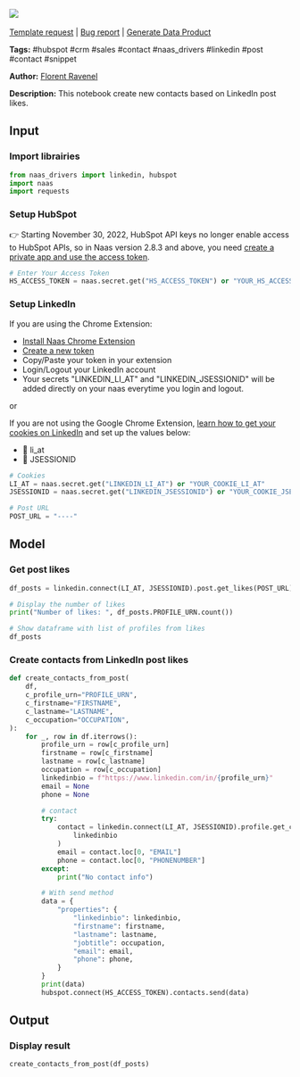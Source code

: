 <a href="https://app.naas.ai/user-redirect/naas/downloader?url=https://raw.githubusercontent.com/jupyter-naas/awesome-notebooks/master/HubSpot/HubSpot_Create_contacts_from_linkedin_post_likes.ipynb" target="_parent"><img src="https://naasai-public.s3.eu-west-3.amazonaws.com/open_in_naas.svg"/></a><br><br><a href="https://github.com/jupyter-naas/awesome-notebooks/issues/new?assignees=&labels=&template=template-request.md&title=Tool+-+Action+of+the+notebook+">Template request</a> | <a href="https://github.com/jupyter-naas/awesome-notebooks/issues/new?assignees=&labels=bug&template=bug_report.md&title=HubSpot+-+Create+contacts+from+linkedin+post+likes:+Error+short+description">Bug report</a> | <a href="https://app.naas.ai/user-redirect/naas/downloader?url=https://raw.githubusercontent.com/jupyter-naas/awesome-notebooks/master/Naas/Naas_Start_data_product.ipynb" target="_parent">Generate Data Product</a>

**Tags:** #hubspot #crm #sales #contact #naas_drivers #linkedin #post #contact #snippet

**Author:** [Florent Ravenel](https://www.linkedin.com/in/florent-ravenel/)

**Description:** This notebook create new contacts based on LinkedIn post likes.

## Input

### Import librairies


```python
from naas_drivers import linkedin, hubspot
import naas
import requests
```

### Setup HubSpot
👉 Starting November 30, 2022, HubSpot API keys no longer enable access to HubSpot APIs, so in Naas version 2.8.3 and above, you need [create a private app and use the access token](https://developers.hubspot.com/docs/api/private-apps).


```python
# Enter Your Access Token
HS_ACCESS_TOKEN = naas.secret.get("HS_ACCESS_TOKEN") or "YOUR_HS_ACCESS_TOKEN"
```

### Setup LinkedIn
If you are using the Chrome Extension:

- [Install Naas Chrome Extension](https://chrome.google.com/webstore/detail/naas/cpkgfedlkfiknjpkmhcglmjiefnechpp?hl=fr&authuser=0)
- [Create a new token](https://app.naas.ai/hub/token)
- Copy/Paste your token in your extension
- Login/Logout your LinkedIn account
- Your secrets "LINKEDIN_LI_AT" and "LINKEDIN_JSESSIONID" will be added directly on your naas everytime you login and logout.

or <br>

If you are not using the Google Chrome Extension, [learn how to get your cookies on LinkedIn](https://www.notion.so/LinkedIn-driver-Get-your-cookies-d20a8e7e508e42af8a5b52e33f3dba75) and set up the values below:
- 🍪 li_at
- 🍪 JSESSIONID


```python
# Cookies
LI_AT = naas.secret.get("LINKEDIN_LI_AT") or "YOUR_COOKIE_LI_AT"
JSESSIONID = naas.secret.get("LINKEDIN_JSESSIONID") or "YOUR_COOKIE_JSESSIONID"

# Post URL
POST_URL = "----"
```

## Model

### Get post likes


```python
df_posts = linkedin.connect(LI_AT, JSESSIONID).post.get_likes(POST_URL)

# Display the number of likes
print("Number of likes: ", df_posts.PROFILE_URN.count())
```


```python
# Show dataframe with list of profiles from likes
df_posts
```

### Create contacts from LinkedIn post likes


```python
def create_contacts_from_post(
    df,
    c_profile_urn="PROFILE_URN",
    c_firstname="FIRSTNAME",
    c_lastname="LASTNAME",
    c_occupation="OCCUPATION",
):
    for _, row in df.iterrows():
        profile_urn = row[c_profile_urn]
        firstname = row[c_firstname]
        lastname = row[c_lastname]
        occupation = row[c_occupation]
        linkedinbio = f"https://www.linkedin.com/in/{profile_urn}"
        email = None
        phone = None

        # contact
        try:
            contact = linkedin.connect(LI_AT, JSESSIONID).profile.get_contact(
                linkedinbio
            )
            email = contact.loc[0, "EMAIL"]
            phone = contact.loc[0, "PHONENUMBER"]
        except:
            print("No contact info")

        # With send method
        data = {
            "properties": {
                "linkedinbio": linkedinbio,
                "firstname": firstname,
                "lastname": lastname,
                "jobtitle": occupation,
                "email": email,
                "phone": phone,
            }
        }
        print(data)
        hubspot.connect(HS_ACCESS_TOKEN).contacts.send(data)
```

## Output

### Display result


```python
create_contacts_from_post(df_posts)
```
